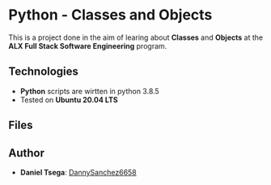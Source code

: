 # Python - Classes and Objects
This is a project done in the aim of learing about **Classes** and **Objects** at the **ALX Full Stack Software Engineering** program.

## Technologies
* **Python** scripts are wirtten in python 3.8.5
* Tested on **Ubuntu 20.04 LTS**

## Files

## Author
* **Daniel Tsega**: [DannySanchez6658](https://github.com/DannySanchez6658/)
